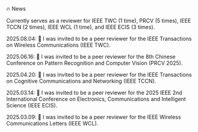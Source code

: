 🔥 News

Currently serves as a reviewer for IEEE TWC (1 time), PRCV (5 times), IEEE TCCN (2 times), IEEE WCL (1 time), and IEEE ECIS (3 times).

2025.08.04: 🎉 I was invited to be a peer reviewer for the IEEE Transactions on Wireless Communications (IEEE TWC).

2025.06.16: 🎉 I was invited to be a peer reviewer for the 8th Chinese Conference on Pattern Recognition and Computer Vision (PRCV 2025).

2025.04.20: 🎉 I was invited to be a peer reviewer for the IEEE Transactions on Cognitive Communications and Networking (IEEE TCCN).

2025.03.14: 🎉 I was invited to be a peer reviewer for the 2025 IEEE 2nd International Conference on Electronics, Communications and Intelligent Science (IEEE ECIS).

2025.03.09: 🎉 I was invited to be a peer reviewer for the IEEE Wireless Communications Letters (IEEE WCL).

